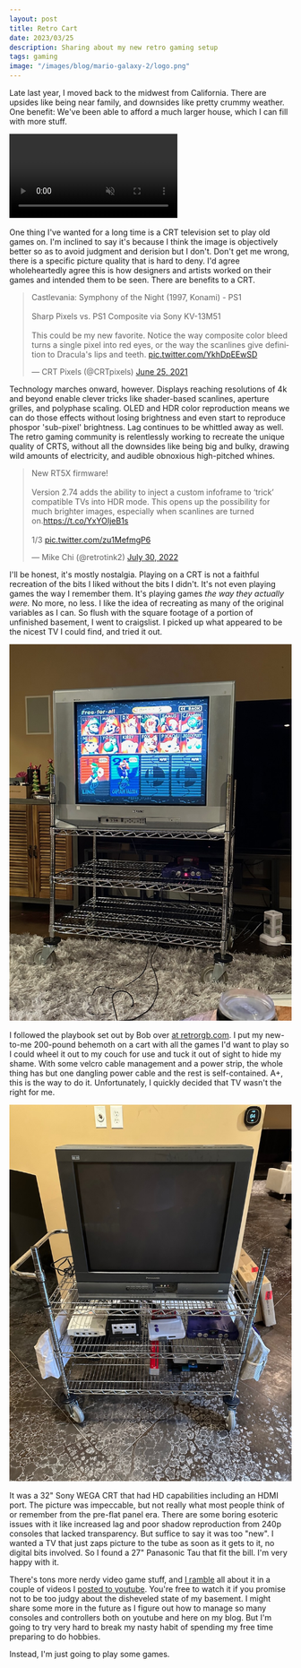 ```yaml
---
layout: post
title: Retro Cart
date: 2023/03/25
description: Sharing about my new retro gaming setup
tags: gaming
image: "/images/blog/mario-galaxy-2/logo.png"
---
```

Late last year, I moved back to the midwest from California. There are upsides like being near family, and downsides like pretty crummy weather. One benefit: We've been able to afford a much larger house, which I can fill with more stuff. 

<video autoplay loop muted>
   <source src="/images/blog/retro-cart/mystuff.mp4" type="video/mp4">
</video>

One thing I've wanted for a long time is a CRT television set to play old games on. I'm inclined to say it's because I think the image is objectively better so as to avoid judgment and derision but I don't. Don't get me wrong, there is a specific picture quality that is hard to deny. I'd agree wholeheartedly agree this is how designers and artists worked on their games and intended them to be seen. There are benefits to a CRT.

<blockquote class="twitter-tweet"><p lang="en" dir="ltr">Castlevania: Symphony of the Night (1997, Konami) - PS1<br><br>Sharp Pixels vs. PS1 Composite via Sony KV-13M51<br><br>This could be my new favorite. Notice the way composite color bleed turns a single pixel into red eyes, or the way the scanlines give definition to Dracula&#39;s lips and teeth. <a href="https://t.co/YkhDpEEwSD">pic.twitter.com/YkhDpEEwSD</a></p>&mdash; CRT Pixels (@CRTpixels) <a href="https://twitter.com/CRTpixels/status/1408451743214616587?ref_src=twsrc%5Etfw">June 25, 2021</a></blockquote> <script async src="https://platform.twitter.com/widgets.js" charset="utf-8"></script>

Technology marches onward, however. Displays reaching resolutions of 4k and beyond enable clever tricks like shader-based scanlines, aperture grilles, and polyphase scaling. OLED and HDR color reproduction means we can do those effects without losing brightness and even start to reproduce phospor 'sub-pixel' brightness. Lag continues to be whittled away as well. The retro gaming community is relentlessly working to recreate the unique quality of CRTS, without all the downsides like being big and bulky, drawing wild amounts of electricity, and audible obnoxious high-pitched whines.

<blockquote class="twitter-tweet"><p lang="en" dir="ltr">New RT5X firmware!<br><br>Version 2.74 adds the ability to inject a custom infoframe to ‘trick’ compatible TVs into HDR mode. This opens up the possibility for much brighter images, especially when scanlines are turned on.<a href="https://t.co/YxYOIjeB1s">https://t.co/YxYOIjeB1s</a><br><br>1/3 <a href="https://t.co/zu1MefmgP6">pic.twitter.com/zu1MefmgP6</a></p>&mdash; Mike Chi (@retrotink2) <a href="https://twitter.com/retrotink2/status/1553300741644726274?ref_src=twsrc%5Etfw">July 30, 2022</a></blockquote> <script async src="https://platform.twitter.com/widgets.js" charset="utf-8"></script>

I'll be honest, it's mostly nostalgia. Playing on a CRT is not a faithful recreation of the bits I liked without the bits I didn't. It's not even playing games the way I remember them. It's playing games _the way they actually were._ No more, no less. I like the idea of recreating as many of the original variables as I can. So flush with the square footage of a portion of unfinished basement, I went to craigslist. I picked up what appeared to be the nicest TV I could find, and tried it out.

![Wire rack rolling cart with a 32" Sony Wega TV and a grape N64](/images/blog/retro-cart/sony.jpeg)

I followed the playbook set out by Bob over [at retrorgb.com](https://www.retrorgb.com/carts.html). I put my new-to-me 200-pound behemoth on a cart with all the games I'd want to play so I could wheel it out to my couch for use and tuck it out of sight to hide my shame. With some velcro cable management and a power strip, the whole thing has but one dangling power cable and the rest is self-contained. A+, this is the way to do it. Unfortunately, I quickly decided that TV wasn't the right for me.

![The same cart but with a 27" Panasonic CRT TV and several retro consoles](/images/blog/retro-cart/panasonic.jpeg)

It was a 32" Sony WEGA CRT that had HD capabilities including an HDMI port. The picture was impeccable, but not really what most people think of or remember from the pre-flat panel era. There are some boring esoteric issues with it like increased lag and poor shadow reproduction from 240p consoles that lacked transparency. But suffice to say it was too "new". I wanted a TV that just zaps picture to the tube as soon as it gets to it, no digital bits involved. So I found a 27" Panasonic Tau that fit the bill. I'm very happy with it.

There's tons more nerdy video game stuff, and [I ramble](https://youtu.be/R2EOHkNfZjI) all about it in a couple of videos I [posted to youtube](https://youtu.be/CmQKecFiOa0). You're free to watch it if you promise not to be too judgy about the disheveled state of my basement. I might share some more in the future as I figure out how to manage so many consoles and controllers both on youtube and here on my blog. But I'm going to try very hard to break my nasty habit of spending my free time preparing to do hobbies.

Instead, I'm just going to play some games.
